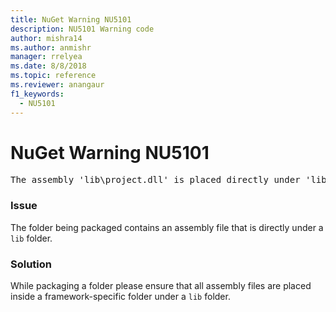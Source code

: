 ```yaml
---
title: NuGet Warning NU5101
description: NU5101 Warning code
author: mishra14
ms.author: anmishr
manager: rrelyea
ms.date: 8/8/2018
ms.topic: reference
ms.reviewer: anangaur
f1_keywords:
  - NU5101
---
```


# NuGet Warning NU5101
<pre>The assembly 'lib\project.dll' is placed directly under 'lib' folder. It is recommended that assemblies be placed inside a framework-specific folder. Move it into a framework-specific folder.</pre>

### Issue

The folder being packaged contains an assembly file that is directly under a `lib` folder.


### Solution

While packaging a folder please ensure that all assembly files are placed inside a framework-specific folder under a `lib` folder.

